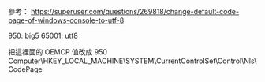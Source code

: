 ﻿參考： https://superuser.com/questions/269818/change-default-code-page-of-windows-console-to-utf-8

950: big5
65001: utf8

把這裡面的 OEMCP 值改成 950
Computer\HKEY_LOCAL_MACHINE\SYSTEM\CurrentControlSet\Control\Nls\CodePage
